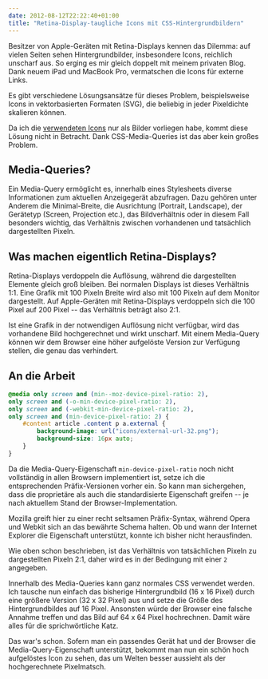 ```yaml
---
date: 2012-08-12T22:22:40+01:00
title: "Retina-Display-taugliche Icons mit CSS-Hintergrundbildern"
---
```

Besitzer von Apple-Geräten mit Retina-Displays kennen das Dilemma: auf vielen Seiten sehen Hintergrundbilder, insbesondere Icons, reichlich unscharf aus. So erging es mir gleich doppelt mit meinem privaten Blog. Dank neuem iPad und MacBook Pro, vermatschen die Icons für externe Links.

Es gibt verschiedene Lösungsansätze für dieses Problem, beispielsweise Icons in vektorbasierten Formaten (SVG), die beliebig in jeder Pixeldichte skalieren können.

Da ich die [verwendeten Icons](http://www.iconarchive.com/show/farm-fresh-icons-by-fatcow.html) nur als Bilder vorliegen habe, kommt diese Lösung nicht in Betracht. Dank CSS-Media-Queries ist das aber kein großes Problem.

## Media-Queries?

Ein Media-Query ermöglicht es, innerhalb eines Stylesheets diverse Informationen zum aktuellen Anzeigegerät abzufragen. Dazu gehören unter Anderem die Minimal-Breite, die Ausrichtung (Portrait, Landscape), der Gerätetyp (Screen, Projection etc.), das Bildverhältnis oder in diesem Fall besonders wichtig, das Verhältnis zwischen vorhandenen und tatsächlich dargestellten Pixeln.

## Was machen eigentlich Retina-Displays?

Retina-Displays verdoppeln die Auflösung, während die dargestellten Elemente gleich groß bleiben. Bei normalen Displays ist dieses Verhältnis 1:1. Eine Grafik mit 100 Pixeln Breite wird also mit 100 Pixeln auf dem Monitor dargestellt. Auf Apple-Geräten mit Retina-Displays verdoppeln sich die 100 Pixel auf 200 Pixel -- das Verhältnis beträgt also 2:1.

Ist eine Grafik in der notwendigen Auflösung nicht verfügbar, wird das vorhandene Bild hochgerechnet und wirkt unscharf. Mit einem Media-Query können wir dem Browser eine höher aufgelöste Version zur Verfügung stellen, die genau das verhindert.

## An die Arbeit

~~~ css
@media only screen and (min--moz-device-pixel-ratio: 2),
only screen and (-o-min-device-pixel-ratio: 2),
only screen and (-webkit-min-device-pixel-ratio: 2),
only screen and (min-device-pixel-ratio: 2) {
	#content article .content p a.external {
		background-image: url("icons/external-url-32.png");
		background-size: 16px auto;
	}
}
~~~

Da die Media-Query-Eigenschaft `min-device-pixel-ratio` noch nicht vollständig in allen Browsern implementiert ist, setze ich die entsprechenden Präfix-Versionen vorher ein. So kann man sichergehen, dass die proprietäre als auch die standardisierte Eigenschaft greifen -- je nach aktuellem Stand der Browser-Implementation.

Mozilla greift hier zu einer recht seltsamen Präfix-Syntax, während Opera und Webkit sich an das bewährte Schema halten. Ob und wann der Internet Explorer die Eigenschaft unterstützt, konnte ich bisher nicht herausfinden.

Wie oben schon beschrieben, ist das Verhältnis von tatsächlichen Pixeln zu dargestellten Pixeln 2:1, daher wird es in der Bedingung mit einer `2` angegeben.

Innerhalb des Media-Queries kann ganz normales CSS verwendet werden. Ich tausche nun einfach das bisherige Hintergrundbild (16 x 16 Pixel) durch eine größere Version (32 x 32 Pixel) aus und setze die Größe des Hintergrundbildes auf 16 Pixel. Ansonsten würde der Browser eine falsche Annahme treffen und das Bild auf 64 x 64 Pixel hochrechnen. Damit wäre alles für die sprichwörtliche Katz.

Das war's schon. Sofern man ein passendes Gerät hat und der Browser die Media-Query-Eigenschaft unterstützt, bekommt man nun ein schön hoch aufgelöstes Icon zu sehen, das um Welten besser aussieht als der hochgerechnete Pixelmatsch.
